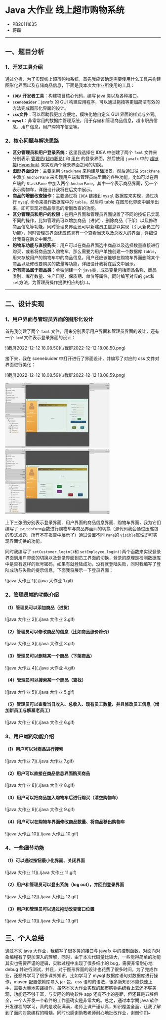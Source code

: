 # Java 大作业 线上超市购物系统

- PB20111635	
- 蒋磊

***

## 一、题目分析

### 1、开发工具介绍

通过分析，为了实现线上超市购物系统，首先我应该确定需要使用什么工具来构建图形化界面以及存储商品信息，下面是我本次大作业所使用的工具：

- **`IDEA` 开发者工具**：构建项目核心代码，编写 java 类以及各种接口。
- **`scenebuider`**：javafx 的 GUI 构建应用程序，可以通过拖拽等更加简洁有效的方法完成图形化界面的设计。
- **`css`文件**：可以帮助我更加方便地，模块化地自定义 GUI 界面的样式与外观。
- **`mysql`**：非常常用的数据库管理系统，用于存储和管理商品信息，超市职员信息，用户信息，用户购物车信息等。

### 2、核心问题与解决思路

- **区分管理员和用户登录系统**：这里我选择在 IDEA 中创建了两个 `fxml` 文件来分别表示 <u>管理员(超市职员)</u> 和 <u>用户</u> 的登录界面，然后使用 `javafx` 中的 <u>超链接(Hyperlink)</u> 来实现两个登录界面之间的切换。
- **图形界面设计**：主要采用 `StackPane` 来构建基础场景，然后通过往 `StackPane` 中添加 `AnchorPane` 来实现用户端和管理员端里面的各种功能，比如可以在用户端的 `StackPane` 中加入两个 `AnchorPane`，其中一个表示商品界面，另一个表示购物车，详细设计我将在后文中展示。
- **商品的增删改查操作**：主要通过将 `IDEA` 链接到 `mysql` 数据库来实现，通过执行 `mysql` 命令来操作数据库中的 `table`，然后将 table 在图形化界面中展示出来，即可实现对商品信息的增删改查的功能。
- **区分管理员和用户的权限**：在用户界面和管理员界面设置了不同的按钮已实现不同的操作，比如管理员可以增加商品（进货），删除商品（下架）以及修改商品信息等功能，同时管理员界面还可以新建员工信息以实现（引入新员工的功能），同时管理员界面还应该具有一个查看当天以及总收入的界面，详细设计我将在后文中展示。
- **购物车功能与直接购买**：用户可以在商品界面选中商品以及选择数量直接进行购买，或者将商品加入购物车，那么需要为用户单独创建一个数据库 `table`，用来存放用户的购物车中的商品信息，用户还应该能够在购物车界面删除某个商品以及修改要购买的数量等功能，详细设计我将在后文中展示。
- **所有商品属于商品类**：单独创建一个 `java`类，成员变量包括商品名称、商品类别、库存数量、生产日期、保质期、单价等属性，同时编写对应的 `get`和 `set`方法，为管理员操作提供相应的接口。

***

## 二、设计实现

### 1、**用户界面与管理员界面的图形化设计**

首先我创建了两个 `fxml` 文件，用来分别表示用户界面和管理员界面的设计，还有一个 `fxml`文件表示登录界面的设计：

![截屏2022-12-12 18.08.50](./截屏2022-12-12 18.08.50.png)

接下来，我在 scenebuider 中打开进行了界面设计，并编写了对应的 css 文件对界面进行美化：

![截屏2022-12-12 18.08.59](./截屏2022-12-12 18.08.59.png)

<img src="./截屏2022-12-12 17.49.19.png" alt="截屏2022-12-12 17.49.19" style="zoom: 33%;" />

<img src="./截屏2022-12-12 17.50.06.png" alt="截屏2022-12-12 17.50.06" style="zoom: 33%;" />

上下三张图分别表示登录界面、用户界面的商品信息界面、购物车界面，我为它们编写了 `switchform`函数进行购物车与商品界面间的切换（源代码我会通过压缩包的形式发送，所有不在报告中展示了）通过设置不同 `Pane`的 `visible`属性即可实现界面切换的功能。

同时我编写了 `setCustomer_login()`和 `setEmployee_login()`两个函数来实现登录界面到用户界面的切换以及登录界面到员工界面的切换，登录的原理是检测数据库中是否有这样的账号密码，如果有就登陆成功，没有就登陆失败，同时我编写了登陆成功与失败的提示信息，下面我将展示一下登录界面：

![java 大作业 1](./java 大作业 1.gif)

### **2、管理员端的功能介绍**

#### （1）管理员可以添加商品（进货）

![java 大作业 2](./java 大作业 2.gif)

#### （2）管理员可以修改商品的信息（比如商品涨价降价）

![java 大作业 3](./java 大作业 3.gif)

#### （3）管理员可以删除某一个商品（下架商品）

![java 大作业 4](./java 大作业 4.gif)

#### （4）管理员可以搜索某一个商品（查找）

![java 大作业 5](./java 大作业 5.gif)

#### （5）管理员可以查看当日收入、总收入、现有员工数量、并且修改员工信息（增加新员工与解雇老员工）

![java 大作业 6](./java 大作业 6.gif)

### 3、用户端的功能介绍

#### （1）用户可以对商品进行搜索

![java 大作业 7](./java 大作业 7.gif)

#### （2）用户可以直接在商品信息界面购买商品

![java 大作业 8](./java 大作业 8.gif)

#### （3）用户可以把商品加入购物车后进行购买（清空购物车）

![java 大作业 9](./java 大作业 9.gif)

#### （4）用户可以在购物车界面修改商品数量、将商品移出购物车

![java 大作业 10](./java 大作业 10.gif)

### 4、一些细节功能

#### （1）可以通过按钮最小化界面、关闭界面

![java 大作业 11](./java 大作业 11.gif)

#### （2）用户和管理员可以登出系统（log out），并回到登录界面

![java 大作业 12](./java 大作业 12.gif)

#### （3）用户和管理员可以通过拖动改变窗口位置

![java 大作业 13](./java 大作业 13.gif)

## 三、个人总结

通过本次 java 大作业，我编写了很多类的接口与 javafx 中的控制函数，对面向对象编程有了更加深入的理解，同时，由于本次代码量比较大，一些觉得简单的功能其实也需要严谨的逻辑，实验过程中出现了很多细小的 bug，需要非常耐心地 debug 并进行测试，并且，对于图形界面的设计也花费了很多时间。为了完成作业，还额外学习了很多课外知识，比如学习了 mysql 数据库语句对数据库进行操作，maven 配置依赖库导入 jar 包，css 语句的语法，很多新知识不能快速上手，需要大量地实践操作，虽然本次大作业实现的超市购物系统看上去还不够美观，功能还不够丰富，与实际的购物软件 app 还有不小的差距，但还算是五脏俱全，一个人开发一个软件的工作量确实是非常大的。总之，通过本学期 java 软件开发课程的学习，真的是收获满满，老师上课严谨认真，知识覆盖全面，让我了解到了面向对象编程的精髓，同时也感谢助教老师耐心地批改作业，谢谢你们~